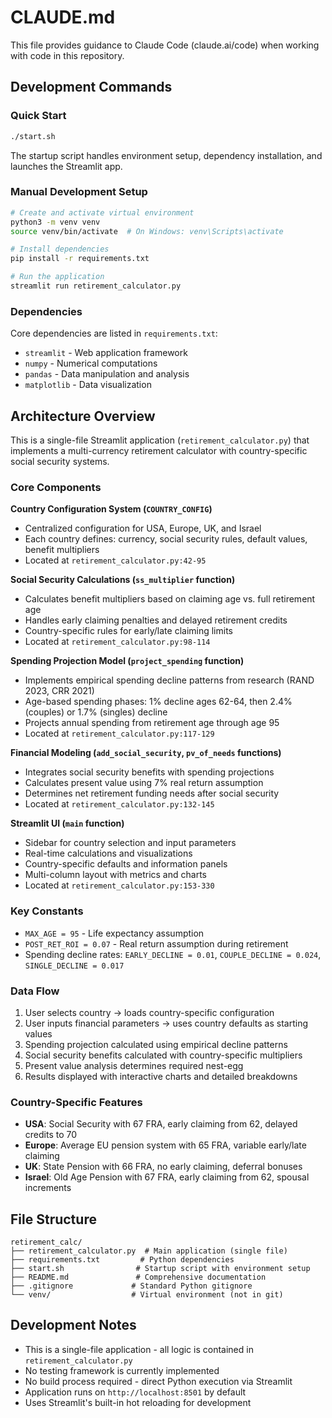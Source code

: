 # CLAUDE.md

This file provides guidance to Claude Code (claude.ai/code) when working with code in this repository.

## Development Commands

### Quick Start
```bash
./start.sh
```
The startup script handles environment setup, dependency installation, and launches the Streamlit app.

### Manual Development Setup
```bash
# Create and activate virtual environment
python3 -m venv venv
source venv/bin/activate  # On Windows: venv\Scripts\activate

# Install dependencies
pip install -r requirements.txt

# Run the application
streamlit run retirement_calculator.py
```

### Dependencies
Core dependencies are listed in `requirements.txt`:
- `streamlit` - Web application framework
- `numpy` - Numerical computations
- `pandas` - Data manipulation and analysis
- `matplotlib` - Data visualization

## Architecture Overview

This is a single-file Streamlit application (`retirement_calculator.py`) that implements a multi-currency retirement calculator with country-specific social security systems.

### Core Components

**Country Configuration System (`COUNTRY_CONFIG`)**
- Centralized configuration for USA, Europe, UK, and Israel
- Each country defines: currency, social security rules, default values, benefit multipliers
- Located at `retirement_calculator.py:42-95`

**Social Security Calculations (`ss_multiplier` function)**
- Calculates benefit multipliers based on claiming age vs. full retirement age
- Handles early claiming penalties and delayed retirement credits
- Country-specific rules for early/late claiming limits
- Located at `retirement_calculator.py:98-114`

**Spending Projection Model (`project_spending` function)**
- Implements empirical spending decline patterns from research (RAND 2023, CRR 2021)
- Age-based spending phases: 1% decline ages 62-64, then 2.4% (couples) or 1.7% (singles) decline
- Projects annual spending from retirement age through age 95
- Located at `retirement_calculator.py:117-129`

**Financial Modeling (`add_social_security`, `pv_of_needs` functions)**
- Integrates social security benefits with spending projections
- Calculates present value using 7% real return assumption
- Determines net retirement funding needs after social security
- Located at `retirement_calculator.py:132-145`

**Streamlit UI (`main` function)**
- Sidebar for country selection and input parameters
- Real-time calculations and visualizations
- Country-specific defaults and information panels
- Multi-column layout with metrics and charts
- Located at `retirement_calculator.py:153-330`

### Key Constants
- `MAX_AGE = 95` - Life expectancy assumption
- `POST_RET_ROI = 0.07` - Real return assumption during retirement
- Spending decline rates: `EARLY_DECLINE = 0.01`, `COUPLE_DECLINE = 0.024`, `SINGLE_DECLINE = 0.017`

### Data Flow
1. User selects country → loads country-specific configuration
2. User inputs financial parameters → uses country defaults as starting values  
3. Spending projection calculated using empirical decline patterns
4. Social security benefits calculated with country-specific multipliers
5. Present value analysis determines required nest-egg
6. Results displayed with interactive charts and detailed breakdowns

### Country-Specific Features
- **USA**: Social Security with 67 FRA, early claiming from 62, delayed credits to 70
- **Europe**: Average EU pension system with 65 FRA, variable early/late claiming
- **UK**: State Pension with 66 FRA, no early claiming, deferral bonuses
- **Israel**: Old Age Pension with 67 FRA, early claiming from 62, spousal increments

## File Structure
```
retirement_calc/
├── retirement_calculator.py  # Main application (single file)
├── requirements.txt         # Python dependencies
├── start.sh                # Startup script with environment setup
├── README.md               # Comprehensive documentation
├── .gitignore             # Standard Python gitignore
└── venv/                  # Virtual environment (not in git)
```

## Development Notes

- This is a single-file application - all logic is contained in `retirement_calculator.py`
- No testing framework is currently implemented
- No build process required - direct Python execution via Streamlit
- Application runs on `http://localhost:8501` by default
- Uses Streamlit's built-in hot reloading for development